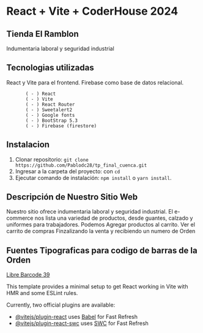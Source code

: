 # React + Vite + CoderHouse 2024


## Tienda El Ramblon
Indumentaria laboral y seguridad industrial


## Tecnologias utilizadas
React y Vite para el frontend. Firebase como base de datos relacional. 

           ( - ) React
           ( - ) Vite
           ( - ) React Router
           ( - ) Sweetalert2
           ( - ) Google fonts
           ( - ) BootStrap 5.3
           ( - ) Firebase (firestore)
           

## Instalacion
1. Clonar repositorio: `git clone https://github.com/Pablodc28/tp_final_cuenca.git`
2. Ingresar a la carpeta del proyecto: con `cd `
3. Ejecutar comando de instalación: `npm install` o `yarn install`.




## Descripción de Nuestro Sitio Web
Nuestro sitio ofrece indumentaria laboral y seguridad industrial. 
El e-commerce nos lista una variedad de productos, desde guantes, calzado y uniformes 
para trabajadores.
Podemos Agregar productos al carrito.
Ver el carrito de compras
Finzalizando la venta y recibiendo un numero de Orden



## Fuentes Tipograficas para codigo de barras de la Orden

[Libre Barcode 39](https://fonts.google.com/specimen/Libre+Barcode+39+Text?query=code)






This template provides a minimal setup to get React working in Vite with HMR and some ESLint rules.

Currently, two official plugins are available:

- [@vitejs/plugin-react](https://github.com/vitejs/vite-plugin-react/blob/main/packages/plugin-react/README.md) uses [Babel](https://babeljs.io/) for Fast Refresh
- [@vitejs/plugin-react-swc](https://github.com/vitejs/vite-plugin-react-swc) uses [SWC](https://swc.rs/) for Fast Refresh


